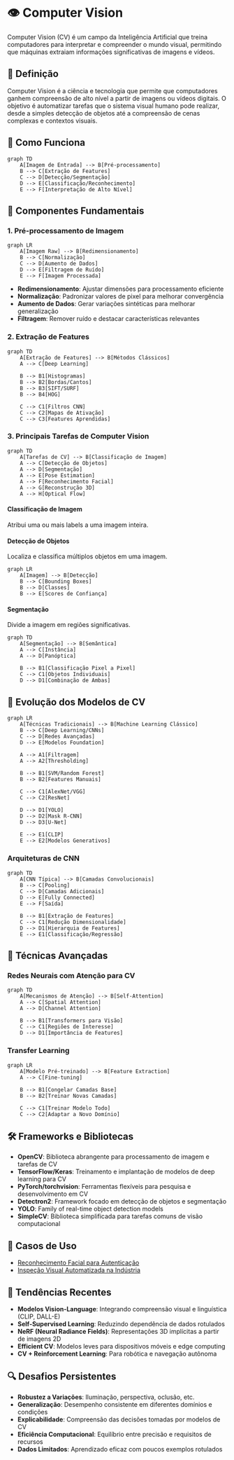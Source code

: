 # 👁️ Computer Vision

Computer Vision (CV) é um campo da Inteligência Artificial que treina computadores para interpretar e compreender o mundo visual, permitindo que máquinas extraiam informações significativas de imagens e vídeos.

## 📑 Definição

Computer Vision é a ciência e tecnologia que permite que computadores ganhem compreensão de alto nível a partir de imagens ou vídeos digitais. O objetivo é automatizar tarefas que o sistema visual humano pode realizar, desde a simples detecção de objetos até a compreensão de cenas complexas e contextos visuais.

## 🔄 Como Funciona

```mermaid
graph TD
    A[Imagem de Entrada] --> B[Pré-processamento]
    B --> C[Extração de Features]
    C --> D[Detecção/Segmentação]
    D --> E[Classificação/Reconhecimento]
    E --> F[Interpretação de Alto Nível]
```

## 🧩 Componentes Fundamentais

### 1. Pré-processamento de Imagem

```mermaid
graph LR
    A[Imagem Raw] --> B[Redimensionamento]
    B --> C[Normalização]
    C --> D[Aumento de Dados]
    D --> E[Filtragem de Ruído]
    E --> F[Imagem Processada]
```

- **Redimensionamento**: Ajustar dimensões para processamento eficiente
- **Normalização**: Padronizar valores de pixel para melhorar convergência
- **Aumento de Dados**: Gerar variações sintéticas para melhorar generalização
- **Filtragem**: Remover ruído e destacar características relevantes

### 2. Extração de Features

```mermaid
graph TD
    A[Extração de Features] --> B[Métodos Clássicos]
    A --> C[Deep Learning]
    
    B --> B1[Histogramas]
    B --> B2[Bordas/Cantos]
    B --> B3[SIFT/SURF]
    B --> B4[HOG]
    
    C --> C1[Filtros CNN]
    C --> C2[Mapas de Ativação]
    C --> C3[Features Aprendidas]
```

### 3. Principais Tarefas de Computer Vision

```mermaid
graph TD
    A[Tarefas de CV] --> B[Classificação de Imagem]
    A --> C[Detecção de Objetos]
    A --> D[Segmentação]
    A --> E[Pose Estimation]
    A --> F[Reconhecimento Facial]
    A --> G[Reconstrução 3D]
    A --> H[Optical Flow]
```

#### Classificação de Imagem
Atribui uma ou mais labels a uma imagem inteira.

#### Detecção de Objetos
Localiza e classifica múltiplos objetos em uma imagem.

```mermaid
graph LR
    A[Imagem] --> B[Detecção]
    B --> C[Bounding Boxes]
    B --> D[Classes]
    B --> E[Scores de Confiança]
```

#### Segmentação
Divide a imagem em regiões significativas.

```mermaid
graph TD
    A[Segmentação] --> B[Semântica]
    A --> C[Instância]
    A --> D[Panóptica]
    
    B --> B1[Classificação Pixel a Pixel]
    C --> C1[Objetos Individuais]
    D --> D1[Combinação de Ambas]
```

## 🧠 Evolução dos Modelos de CV

```mermaid
graph LR
    A[Técnicas Tradicionais] --> B[Machine Learning Clássico]
    B --> C[Deep Learning/CNNs]
    C --> D[Redes Avançadas]
    D --> E[Modelos Foundation]
    
    A --> A1[Filtragem]
    A --> A2[Thresholding]
    
    B --> B1[SVM/Random Forest]
    B --> B2[Features Manuais]
    
    C --> C1[AlexNet/VGG]
    C --> C2[ResNet]
    
    D --> D1[YOLO]
    D --> D2[Mask R-CNN]
    D --> D3[U-Net]
    
    E --> E1[CLIP]
    E --> E2[Modelos Generativos]
```

### Arquiteturas de CNN

```mermaid
graph TD
    A[CNN Típica] --> B[Camadas Convolucionais]
    B --> C[Pooling]
    C --> D[Camadas Adicionais]
    D --> E[Fully Connected]
    E --> F[Saída]
    
    B --> B1[Extração de Features]
    C --> C1[Redução Dimensionalidade]
    D --> D1[Hierarquia de Features]
    E --> E1[Classificação/Regressão]
```

## 🔧 Técnicas Avançadas

### Redes Neurais com Atenção para CV

```mermaid
graph TD
    A[Mecanismos de Atenção] --> B[Self-Attention]
    A --> C[Spatial Attention]
    A --> D[Channel Attention]
    
    B --> B1[Transformers para Visão]
    C --> C1[Regiões de Interesse]
    D --> D1[Importância de Features]
```

### Transfer Learning

```mermaid
graph LR
    A[Modelo Pré-treinado] --> B[Feature Extraction]
    A --> C[Fine-tuning]
    
    B --> B1[Congelar Camadas Base]
    B --> B2[Treinar Novas Camadas]
    
    C --> C1[Treinar Modelo Todo]
    C --> C2[Adaptar a Novo Domínio]
```

## 🛠️ Frameworks e Bibliotecas

- **OpenCV**: Biblioteca abrangente para processamento de imagem e tarefas de CV
- **TensorFlow/Keras**: Treinamento e implantação de modelos de deep learning para CV
- **PyTorch/torchvision**: Ferramentas flexíveis para pesquisa e desenvolvimento em CV
- **Detectron2**: Framework focado em detecção de objetos e segmentação
- **YOLO**: Family of real-time object detection models
- **SimpleCV**: Biblioteca simplificada para tarefas comuns de visão computacional

## 🔗 Casos de Uso

- [Reconhecimento Facial para Autenticação](./use-case-facial-recognition.md)
- [Inspeção Visual Automatizada na Indústria](./use-case-industrial-inspection.md)

## 🌟 Tendências Recentes

- **Modelos Vision-Language**: Integrando compreensão visual e linguística (CLIP, DALL-E)
- **Self-Supervised Learning**: Reduzindo dependência de dados rotulados
- **NeRF (Neural Radiance Fields)**: Representações 3D implícitas a partir de imagens 2D
- **Efficient CV**: Modelos leves para dispositivos móveis e edge computing
- **CV + Reinforcement Learning**: Para robótica e navegação autônoma

## 🔍 Desafios Persistentes

- **Robustez a Variações**: Iluminação, perspectiva, oclusão, etc.
- **Generalização**: Desempenho consistente em diferentes domínios e condições
- **Explicabilidade**: Compreensão das decisões tomadas por modelos de CV
- **Eficiência Computacional**: Equilíbrio entre precisão e requisitos de recursos
- **Dados Limitados**: Aprendizado eficaz com poucos exemplos rotulados